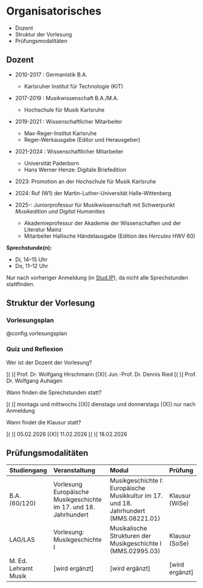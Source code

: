 <!--
author: Dennis Ried
email: dennis.ried@musikwiss.uni-halle.de
version: 1.0.0
language: de
narrator: Deutsch Female
comment: Organisatorisches (Sitzung 1)
mode: Presentation
tags: orga
import: https://raw.githubusercontent.com/LiaTemplates/citations/main/README.md
import: https://gitlab.informatik.uni-halle.de/muwi/vl-mugesch-i/-/raw/main/config.md
import: ../config.md
-->

# Organisatorisches

* Dozent
* Struktur der Vorlesung
* Prüfungsmodalitäten

## Dozent

* 2010-2017 : Germanistik B.A.

    * Karlsruher Institut für Technologie (KIT)

* 2017-2019 : Musikwissenschaft B.A./M.A.

    * Hochschule für Musik Karlsruhe

* 2019-2021 : Wissenschaftlicher Mitarbeiter

    * Max-Reger-Institut Karlsruhe
    * Reger-Werkausgabe (Editor und Herausgeber)

* 2021-2024 : Wissenschaftlicher Mitarbeiter

    * Universität Paderborn
    * Hans Werner Henze: Digitale Briefedition

* 2023: Promotion an der Hochschule für Musik Karlsruhe
* 2024: Ruf (W1) der Martin-Luther-Universität Halle-Wittenberg
* 2025-: Juniorprofessur für Musikwissenschaft mit Schwerpunkt _Musikedition und Digital Humanities_

    * Akademieprofessur der Akademie der Wissenschaften und der Literatur Mainz
    * Mitarbeiter Hallische Händelausgabe (Edition des _Hercules_ HWV 60)

**Sprechstunde(n):** 

- Di, 14–15 Uhr 
- Do, 11–12 Uhr

Nur nach vorheriger Anmeldung (in [Stud.IP](https://studip.uni-halle.de/index.php)), da nicht alle Sprechstunden stattfinden.

## Struktur der Vorlesung
### Vorlesungsplan

@config.vorlesungsplan

### Quiz und Reflexion

Wer ist der Dozent der Vorlesung?

[( )] Prof. Dr. Wolfgang Hirschmann
[(X)] Jun.-Prof. Dr. Dennis Ried
[( )] Prof. Dr. Wolfgang Auhagen

Wann finden die Sprechstunden statt?

[( )] montags und mittwochs
[(X)] dienstags und donnerstags
[(X)] nur nach Anmeldung

Wann findet die Klausur statt?

[( )] 05.02.2026
[(X)] 11.02.2026
[( )] 18.02.2026

## Prüfungsmodalitäten

| Studiengang    | Veranstaltung | Modul | Prüfung |
|:---------------|:--------------|:------|:---------|
| B.A. (60/120)  | Vorlesung Europäische Musikgeschichte im 17. und 18. Jahrhundert | Musikgeschichte I: Europäische Musikkultur im 17. und 18. Jahrhundert (MMS.08221.01) | Klausur (WiSe) |
| LAG/LAS        | Vorlesung: Musikgeschichte I | Musikalische Strukturen der Musikgeschichte I (MMS.02995.03) | Klausur (SoSe) |
| M. Ed. Lehramt Musik | [wird ergänzt] | [wird ergänzt] | [wird ergänzt] |
